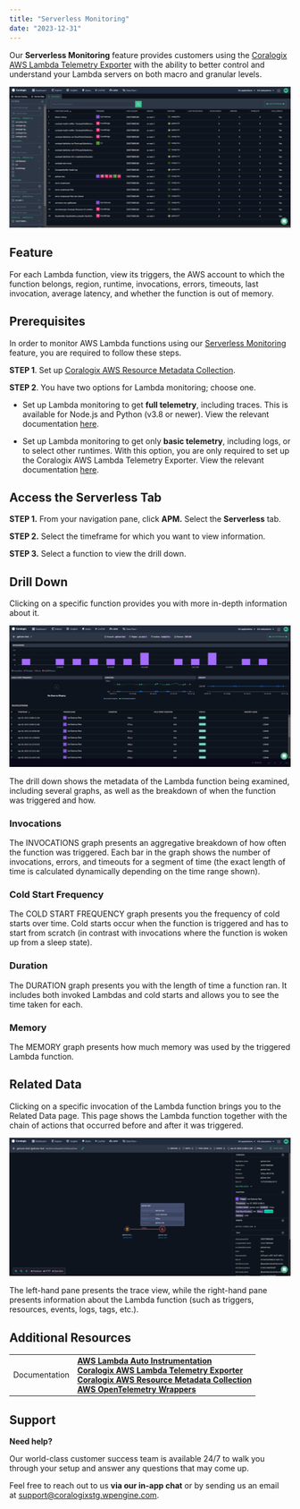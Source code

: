 ```yaml
---
title: "Serverless Monitoring"
date: "2023-12-31"
---
```


Our **Serverless Monitoring** feature provides customers using the [Coralogix AWS Lambda Telemetry Exporter](https://coralogixstg.wpengine.com/docs/coralogix-aws-lambda-telemetry-exporter/) with the ability to better control and understand your Lambda servers on both macro and granular levels.

![](images/Serverless-Monitoring-1024x513.png)

## Feature

For each Lambda function, view its triggers, the AWS account to which the function belongs, region, runtime, invocations, errors, timeouts, last invocation, average latency, and whether the function is out of memory.

## Prerequisites

In order to monitor AWS Lambda functions using our [Serverless Monitoring](https://coralogixstg.wpengine.com/docs/serverless-monitoring/) feature, you are required to follow these steps.

**STEP 1**. Set up [Coralogix AWS Resource Metadata Collection](https://coralogixstg.wpengine.com/docs/aws-resource-metadata-collection/).

**STEP 2**. You have two options for Lambda monitoring; choose one.

- Set up Lambda monitoring to get **full telemetry**, including traces. This is available for Node.js and Python (v3.8 or newer). View the relevant documentation [here](https://coralogixstg.wpengine.com/docs/aws-lambda-auto-instrumentation/).

- Set up Lambda monitoring to get only **basic telemetry**, including logs, or to select other runtimes. With this option, you are only required to set up the Coralogix AWS Lambda Telemetry Exporter. View the relevant documentation [here](https://coralogixstg.wpengine.com/docs/coralogix-aws-lambda-telemetry-exporter/).

## Access the Serverless Tab

**STEP 1.** From your navigation pane, click **APM.** Select the **Serverless** tab.

**STEP 2.** Select the timeframe for which you want to view information.

**STEP 3.** Select a function to view the drill down.

## Drill Down

Clicking on a specific function provides you with more in-depth information about it.

![](images/Serverless-Drilldown2-1024x513.png)

The drill down shows the metadata of the Lambda function being examined, including several graphs, as well as the breakdown of when the function was triggered and how.

### Invocations

The INVOCATIONS graph presents an aggregative breakdown of how often the function was triggered. Each bar in the graph shows the number of invocations, errors, and timeouts for a segment of time (the exact length of time is calculated dynamically depending on the time range shown).

### Cold Start Frequency

The COLD START FREQUENCY graph presents you the frequency of cold starts over time. Cold starts occur when the function is triggered and has to start from scratch (in contrast with invocations where the function is woken up from a sleep state).

### Duration

The DURATION graph presents you with the length of time a function ran. It includes both invoked Lambdas and cold starts and allows you to see the time taken for each.

### Memory

The MEMORY graph presents how much memory was used by the triggered Lambda function.

## Related Data

Clicking on a specific invocation of the Lambda function brings you to the Related Data page. This page shows the Lambda function together with the chain of actions that occurred before and after it was triggered.

![](images/Serverless-Trace-Map2-1024x503.png)

The left-hand pane presents the trace view, while the right-hand pane presents information about the Lambda function (such as triggers, resources, events, logs, tags, etc.).

## Additional Resources

<table><tbody><tr><td>Documentation</td><td><strong><a href="https://coralogixstg.wpengine.com/docs/aws-lambda-auto-instrumentation/">AWS Lambda Auto Instrumentation</a><br><a href="https://coralogixstg.wpengine.com/docs/coralogix-aws-lambda-telemetry-exporter/">Coralogix AWS Lambda Telemetry Exporter</a><br><a href="https://coralogixstg.wpengine.com/docs/aws-resource-metadata-collection/">Coralogix AWS Resource Metadata Collection</a><br><a href="https://coralogixstg.wpengine.com/docs/aws-lambda-opentelemetry-wrappers/">AWS OpenTelemetry Wrappers</a></strong></td></tr></tbody></table>

## Support

**Need help?**

Our world-class customer success team is available 24/7 to walk you through your setup and answer any questions that may come up.

Feel free to reach out to us **via our in-app chat** or by sending us an email at [support@coralogixstg.wpengine.com](mailto:support@coralogixstg.wpengine.com).
